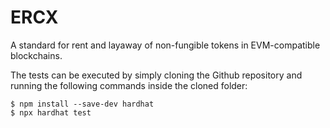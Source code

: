 # ERCX
A standard for rent and layaway of non-fungible tokens in EVM-compatible blockchains.

The tests can be executed by simply cloning the Github repository and running the following commands inside the cloned folder:

```console
$ npm install --save-dev hardhat
$ npx hardhat test
```
